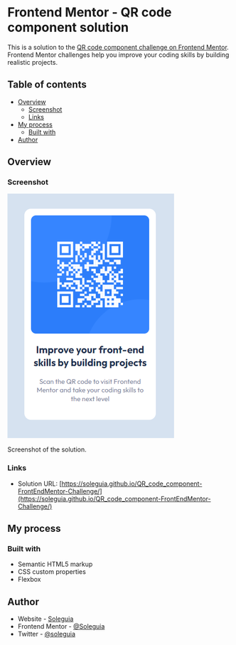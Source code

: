 # Frontend Mentor - QR code component solution

This is a solution to the [QR code component challenge on Frontend Mentor](https://www.frontendmentor.io/challenges/qr-code-component-iux_sIO_H). Frontend Mentor challenges help you improve your coding skills by building realistic projects. 

## Table of contents

- [Overview](#overview)
  - [Screenshot](#screenshot)
  - [Links](#links)
- [My process](#my-process)
  - [Built with](#built-with)
- [Author](#author)


## Overview

### Screenshot

![](./screenshot.jpg)

Screenshot of the solution.

### Links

- Solution URL: [https://soleguia.github.io/QR_code_component-FrontEndMentor-Challenge/](https://soleguia.github.io/QR_code_component-FrontEndMentor-Challenge/)

## My process

### Built with

- Semantic HTML5 markup
- CSS custom properties
- Flexbox

## Author

- Website - [Soleguia](https://soleguia.es)
- Frontend Mentor - [@Soleguia](https://www.frontendmentor.io/profile/Soleguia)
- Twitter - [@soleguia](https://www.twitter.com/soleguia)
